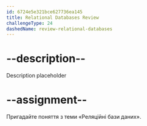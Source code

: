 ```yaml
---
id: 6724e5e321bce627736ea145
title: Relational Databases Review
challengeType: 24
dashedName: review-relational-databases
---
```


# --description--

Description placeholder

# --assignment--

Пригадайте поняття з теми «Реляційні бази даних».
